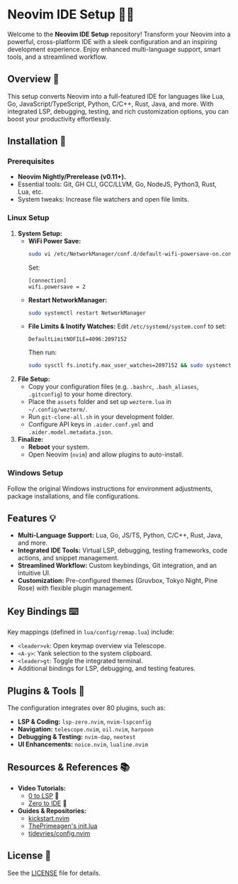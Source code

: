 # Neovim IDE Setup 🚀✨

Welcome to the **Neovim IDE Setup** repository! Transform your Neovim into a powerful, cross-platform IDE with a sleek configuration and an inspiring
development experience. Enjoy enhanced multi-language support, smart tools, and a streamlined workflow.

## Overview 📖

This setup converts Neovim into a full-featured IDE for languages like Lua, Go, JavaScript/TypeScript, Python, C/C++, Rust, Java, and more. With integrated
LSP, debugging, testing, and rich customization options, you can boost your productivity effortlessly.

## Installation 🔧

### Prerequisites

- **Neovim Nightly/Prerelease (v0.11+).**
- Essential tools: Git, GH CLI, GCC/LLVM, Go, NodeJS, Python3, Rust, Lua, etc.
- System tweaks: Increase file watchers and open file limits.

### Linux Setup

1.  **System Setup:**
    - **WiFi Power Save:**
      ```bash
      sudo vi /etc/NetworkManager/conf.d/default-wifi-powersave-on.conf
      ```
      Set:
      ```
      [connection]
      wifi.powersave = 2
      ```
    - **Restart NetworkManager:**
      ```bash
      sudo systemctl restart NetworkManager
      ```
    - **File Limits & Inotify Watches:**
      Edit `/etc/systemd/system.conf` to set:
      ```
      DefaultLimitNOFILE=4096:2097152
      ```
      Then run:
      ```bash
      sudo sysctl fs.inotify.max_user_watches=2097152 && sudo systemctl daemon-reexec
      ```
2.  **File Setup:**
    - Copy your configuration files (e.g. `.bashrc`, `.bash_aliases`, `.gitconfig`) to your home directory.
    - Place the `assets` folder and set up `wezterm.lua` in `~/.config/wezterm/`.
    - Run `git-clone-all.sh` in your development folder.
    - Configure API keys in `.aider.conf.yml` and `.aider.model.metadata.json`.
3.  **Finalize:**
    - **Reboot** your system.
    - Open Neovim (`nvim`) and allow plugins to auto-install.

### Windows Setup

Follow the original Windows instructions for environment adjustments, package installations, and file configurations.

## Features 💡

- **Multi-Language Support:** Lua, Go, JS/TS, Python, C/C++, Rust, Java, and more.
- **Integrated IDE Tools:** Virtual LSP, debugging, testing frameworks, code actions, and snippet management.
- **Streamlined Workflow:** Custom keybindings, Git integration, and an intuitive UI.
- **Customization:** Pre-configured themes (Gruvbox, Tokyo Night, Pine Rose) with flexible plugin management.

## Key Bindings ⌨️

Key mappings (defined in `lua/config/remap.lua`) include:

- `<leader>vk`: Open keymap overview via Telescope.
- `<A-y>`: Yank selection to the system clipboard.
- `<leader>gt`: Toggle the integrated terminal.
- Additional bindings for LSP, debugging, and testing features.

## Plugins & Tools 🔌

The configuration integrates over 80 plugins, such as:

- **LSP & Coding:** `lsp-zero.nvim`, `nvim-lspconfig`
- **Navigation:** `telescope.nvim`, `oil.nvim`, `harpoon`
- **Debugging & Testing:** `nvim-dap`, `neotest`
- **UI Enhancements:** `noice.nvim`, `lualine.nvim`

## Resources & References 📚

- **Video Tutorials:**
  - [0 to LSP](https://youtu.be/w7i4amo_zae) 🎥
  - [Zero to IDE](https://youtu.be/n93ctbtlcim) 🎥
- **Guides & Repositories:**
  - [kickstart.nvim](https://github.com/nvim-lua/kickstart.nvim)
  - [ThePrimeagen's init.lua](https://github.com/theprimeagen/init.lua)
  - [tjdevries/config.nvim](https://github.com/tjdevries/config.nvim)

## License 📄

See the [LICENSE](LICENSE) file for details.
